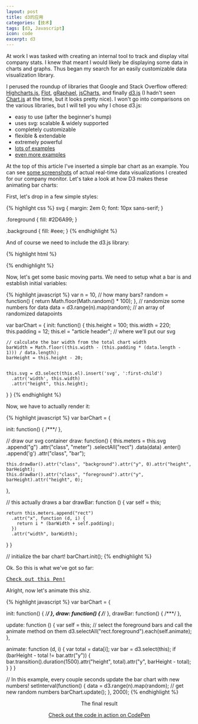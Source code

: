 ```yaml
---
layout: post
title: d3的应用
categories: [技术]
tags: [d3, Javascript]
icon: code
excerpt: d3
---
```

At work I was tasked with creating an internal tool to track and display vital company stats. I knew that meant I would likely be displaying some data in charts and graphs. Thus began my search for an easily customizable data visualization library.

I perused the roundup of libraries that Google and Stack Overflow offered: [Highcharts.js](http://www.highcharts.com/), [Flot](http://www.flotcharts.org/), [gRaphael](http://g.raphaeljs.com/), [jsCharts](http://www.jscharts.com/), and finally [d3.js](http://d3js.org/) (I hadn't seen [Chart.js](http://www.chartjs.org/) at the time, but it looks pretty nice). I won't go into comparisons on the various libraries, but I will tell you why I chose d3.js:

- easy to use (after the beginner's hump)
- uses svg: scalable & widely supported
- completely customizable
- flexible & extendable
- extremely powerful
- [lots of examples](https://github.com/mbostock/d3/wiki/Gallery)
- [even more examples](http://bl.ocks.org/mbostock)

At the top of this article I've inserted a simple bar chart as an example. You can see [some screenshots](http://dribbble.com/shots/966448-Monitor-fullview?list=users) of actual real-time data visualizations I created for our company monitor. Let's take a look at how D3 makes these animating bar charts:

First, let's drop in a few simple styles:

{% highlight css %}
svg {
  margin: 2em 0;
  font: 10px sans-serif;
}

.foreground {
  fill: #2D6A99;
}

.background {
  fill: #eee;
}
{% endhighlight %}

And of course we need to include the d3.js library:

{% highlight html %}
<script src="http://d3js.org/d3.v3.min.js" charset="utf-8"></script>
{% endhighlight %}

Now, let's get some basic moving parts. We need to setup what a bar is and establish initial variables:

{% highlight javascript %}
var n = 10, // how many bars?
    random = function() { return Math.floor(Math.random() * 100); }, // randomize some numbers for data
    data = d3.range(n).map(random); // an array of randomized datapoints

var barChart = {
  init: function() {
    this.height = 100;
    this.width = 220;
    this.padding = 12;
    this.el = "article header"; // where we'll put our svg 

    // calculate the bar width from the total chart width
    barWidth = Math.floor((this.width - (this.padding * (data.length - 1))) / data.length);
    barHeight = this.height - 20;


    this.svg = d3.select(this.el).insert('svg', ':first-child')
      .attr('width', this.width)
      .attr("height", this.height);

  }
}
{% endhighlight %}

Now, we have to actually render it:

{% highlight javascript %}
var barChart = {

  init: function() { /***/ },

  // draw our svg container
  draw: function() {
    this.meters = this.svg
      .append("g")
        .attr("class", "meter")
        .selectAll("rect")
          .data(data)
          .enter()
          .append('g')
            .attr("class", "bar");

    this.drawBar().attr("class", "background").attr("y", 0).attr("height", barHeight);
    this.drawBar().attr("class", "foreground").attr("y", barHeight).attr("height", 0);
  },

  // this actually draws a bar
  drawBar: function () {
    var self = this;

    return this.meters.append("rect")
      .attr("x", function (d, i) {
        return i * (barWidth + self.padding);
      })
      .attr("width", barWidth);
  }
}

// initialize the bar chart!
barChart.init();
{% endhighlight %}

Ok. So this is what we've got so far:

<pre class="codepen" data-height="300" data-type="result" data-href="wakhK" data-user="mshwery" data-safe="true"><code></code><a href="http://codepen.io/mshwery/pen/wakhK">Check out this Pen!</a></pre>
<script async src="http://codepen.io/assets/embed/ei.js"></script>

Alright, now let's animate this shiz.

{% highlight javascript %}
var barChart = {

  init:     function() { /***/ },
  draw:     function() { /***/ },
  drawBar:  function() { /***/ },

  update: function () {
      var self = this;
      // select the foreground bars and call the animate method on them
      d3.selectAll("rect.foreground").each(self.animate);
  },

  animate: function (d, i) {
    var total = data[i];
    var bar = d3.select(this);
    if (barHeight - total != bar.attr("y")) {
      bar.transition().duration(1500).attr("height", total).attr("y", barHeight - total);
    }
  }
}

// In this example, every couple seconds update the bar chart with new numbers!
setInterval(function() {
  data = d3.range(n).map(random); // get new random numbers
  barChart.update();
}, 2000);
{% endhighlight %}

<div align="center">
  <figure class="final">
    <figcaption>The final result</figcaption>
  </figure>
<div>

<a href="http://codepen.io/mshwery/pen/uCBbn" class="codepen" target="_blank">Check out the code in action on CodePen</a>

<style>
  svg {
    font: 10px sans-serif;
  }

  .foreground {
    fill: #2D6A99;
  }

  .background {
    fill: #eee;
  }
</style>
<script src="http://d3js.org/d3.v3.min.js" charset="utf-8"></script>
<script type="text/javascript">

  var n = 10,
      random = function() { return Math.floor(Math.random() * 100); },
      data = d3.range(n).map(random);
  
  var barChart = {
    init: function(el) {
      this.height = 80;
      this.width = 220;
      this.padding = 12;
      barWidth = Math.floor((this.width - (this.padding * (data.length - 1))) / data.length);
      barHeight = this.height;

      this.svg = d3.select(el).insert('svg', ':first-child')
        .attr('width', this.width)
        .attr("height", this.height);

      this.draw();
    },

    draw: function() {
      var self = this;

      this.meters = this.svg
        .append("g")
          .attr("class", "meter")
          .selectAll("rect")
            .data(data)
            .enter()
            .append('g')
              .attr("class", "bar");

      this.drawBar().attr("class", "background").attr("y", 0).attr("height", barHeight);
      this.drawBar().attr("class", "foreground").attr("y", barHeight).attr("height", 0);

      setInterval(function() {
        data = d3.range(n).map(random);
        self.update();
      }, 2000);
    },

    update: function () {
        var self = this;
        d3.selectAll("rect.foreground").each(self.animate);
    },

    animate: function (d, i) {
      var total = data[i];
      var bar = d3.select(this);
      if (barHeight - total != bar.attr("y")) {
        bar.transition().duration(1500).attr("height", total).attr("y", barHeight - total);
      }
    },

    drawBar: function () {
      var self = this;

      return this.meters.append("rect")
        .attr("x", function (d, i) {
          return i * (barWidth + self.padding);
        })
        .attr("width", barWidth);
    }
  }

  barChart.init('figure.final');
</script>
